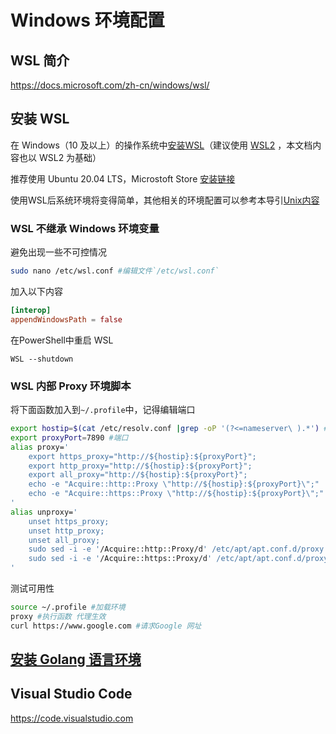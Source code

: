 # Windows 环境配置

## WSL 简介

<https://docs.microsoft.com/zh-cn/windows/wsl/>

## 安装 WSL

在 Windows（10 及以上）的操作系统中[安装WSL](https://docs.microsoft.com/zh-cn/windows/wsl/install)（建议使用 [WSL2](https://docs.microsoft.com/zh-cn/windows/wsl/compare-versions#whats-new-in-wsl-2) ，本文档内容也以 WSL2 为基础）

推荐使用 Ubuntu 20.04 LTS，Microstoft Store [安装链接](https://www.microsoft.com/en-us/p/ubuntu-2004-lts/9n6svws3rx71)

使用WSL后系统环境将变得简单，其他相关的环境配置可以参考本导引[Unix内容](./../unix/)

### WSL 不继承 Windows 环境变量

避免出现一些不可控情况

```bash
sudo nano /etc/wsl.conf #编辑文件`/etc/wsl.conf`
```

加入以下内容

```toml
[interop]
appendWindowsPath = false
```

在PowerShell中重启 WSL

```CMD
WSL --shutdown
```

### WSL 内部 Proxy 环境脚本

将下面函数加入到`~/.profile`中，记得编辑端口

```bash
export hostip=$(cat /etc/resolv.conf |grep -oP '(?<=nameserver\ ).*') #获得网关地址
export proxyPort=7890 #端口
alias proxy='
    export https_proxy="http://${hostip}:${proxyPort}";
    export http_proxy="http://${hostip}:${proxyPort}";
    export all_proxy="http://${hostip}:${proxyPort}";
    echo -e "Acquire::http::Proxy \"http://${hostip}:${proxyPort}\";" | sudo tee -a /etc/apt/apt.conf.d/proxy.conf > /dev/null;
    echo -e "Acquire::https::Proxy \"http://${hostip}:${proxyPort}\";" | sudo tee -a /etc/apt/apt.conf.d/proxy.conf > /dev/null;
'
alias unproxy='
    unset https_proxy;
    unset http_proxy;
    unset all_proxy;
    sudo sed -i -e '/Acquire::http::Proxy/d' /etc/apt/apt.conf.d/proxy.conf;
    sudo sed -i -e '/Acquire::https::Proxy/d' /etc/apt/apt.conf.d/proxy.conf;
'
```

测试可用性

```bash
source ~/.profile #加载环境
proxy #执行函数 代理生效
curl https://www.google.com #请求Google 网址
```

## [安装 Golang 语言环境](./../jetBrains/)

## Visual Studio Code

<https://code.visualstudio.com>
